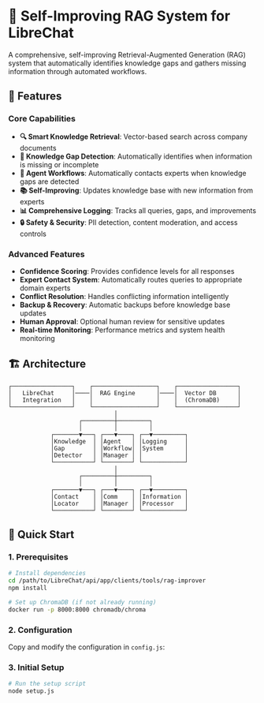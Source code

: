 # 🤖 Self-Improving RAG System for LibreChat

A comprehensive, self-improving Retrieval-Augmented Generation (RAG) system that automatically identifies knowledge gaps and gathers missing information through automated workflows.

## 🌟 Features

### Core Capabilities
- **🔍 Smart Knowledge Retrieval**: Vector-based search across company documents
- **🧠 Knowledge Gap Detection**: Automatically identifies when information is missing or incomplete
- **🤖 Agent Workflows**: Automatically contacts experts when knowledge gaps are detected
- **📚 Self-Improving**: Updates knowledge base with new information from experts
- **📊 Comprehensive Logging**: Tracks all queries, gaps, and improvements
- **🔒 Safety & Security**: PII detection, content moderation, and access controls

### Advanced Features
- **Confidence Scoring**: Provides confidence levels for all responses
- **Expert Contact System**: Automatically routes queries to appropriate domain experts
- **Conflict Resolution**: Handles conflicting information intelligently
- **Backup & Recovery**: Automatic backups before knowledge base updates
- **Human Approval**: Optional human review for sensitive updates
- **Real-time Monitoring**: Performance metrics and system health monitoring

## 🏗️ Architecture

```
┌─────────────────┐    ┌──────────────────┐    ┌─────────────────┐
│   LibreChat     │────│  RAG Engine      │────│  Vector DB      │
│   Integration   │    │                  │    │  (ChromaDB)     │
└─────────────────┘    └──────────────────┘    └─────────────────┘
                              │
                    ┌─────────┼─────────┐
                    │         │         │
            ┌───────▼───┐ ┌───▼────┐ ┌──▼─────────┐
            │Knowledge  │ │Agent   │ │Logging     │
            │Gap        │ │Workflow│ │System      │
            │Detector   │ │Manager │ │            │
            └───────────┘ └────────┘ └────────────┘
                              │
                    ┌─────────┼─────────┐
                    │         │         │
            ┌───────▼───┐ ┌───▼────┐ ┌──▼─────────┐
            │Contact    │ │Comm    │ │Information │
            │Locator    │ │Manager │ │Processor   │
            └───────────┘ └────────┘ └────────────┘
```

## 🚀 Quick Start

### 1. Prerequisites

```bash
# Install dependencies
cd /path/to/LibreChat/api/app/clients/tools/rag-improver
npm install

# Set up ChromaDB (if not already running)
docker run -p 8000:8000 chromadb/chroma
```

### 2. Configuration

Copy and modify the configuration in `config.js`:

### 3. Initial Setup

```bash
# Run the setup script
node setup.js
```